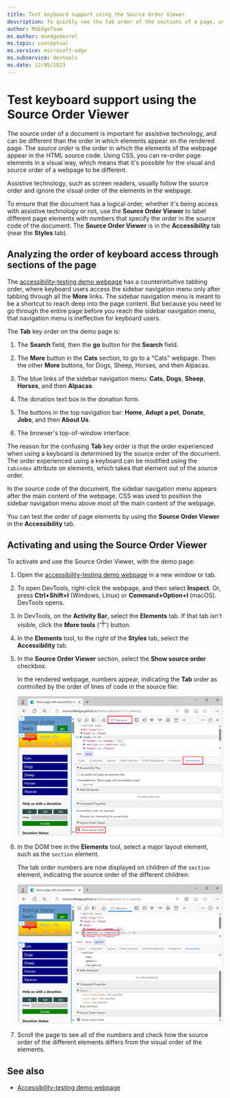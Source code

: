 ```yaml
---
title: Test keyboard support using the Source Order Viewer
description: To quickly see the tab order of the sections of a page, use the Source Order Viewer in the Accessibility tool, to the right of the Styles tab.
author: MSEdgeTeam
ms.author: msedgedevrel
ms.topic: conceptual
ms.service: microsoft-edge
ms.subservice: devtools
ms.date: 12/05/2023
---
```

# Test keyboard support using the Source Order Viewer

The source order of a document is important for assistive technology, and can be different than the order in which elements appear on the rendered page.  The _source order_ is the order in which the elements of the webpage appear in the HTML source code.  Using CSS, you can re-order page elements in a visual way, which means that it's possible for the visual and source order of a webpage to be different.

Assistive technology, such as screen readers, usually follow the source order and ignore the visual order of the elements in the webpage.

To ensure that the document has a logical order, whether it's being access with assistive technology or not, use the **Source Order Viewer** to label different page elements with numbers that specify the order in the source code of the document.  The **Source Order Viewer** is in the **Accessibility** tab (near the **Styles** tab).


<!-- ====================================================================== -->
## Analyzing the order of keyboard access through sections of the page

The [accessibility-testing demo webpage](https://microsoftedge.github.io/Demos/devtools-a11y-testing/) has a counterintuitive tabbing order, where keyboard users access the sidebar navigation menu only after tabbing through all the **More** links.  The sidebar navigation menu is meant to be a shortcut to reach deep into the page content.  But because you need to go through the entire page before you reach the sidebar navigation menu, that navigation menu is ineffective for keyboard users.

The **Tab** key order on the demo page is:

1. The **Search** field, then the **go** button for the **Search** field.

1. The **More** button in the **Cats** section, to go to a "Cats" webpage.  Then the other **More** buttons, for Dogs, Sheep, Horses, and then Alpacas.

1. The blue links of the sidebar navigation menu: **Cats**, **Dogs**, **Sheep**, **Horses**, and then **Alpacas**.

1. The donation text box in the donation form.

1. The buttons in the top navigation bar: **Home**, **Adopt a pet**, **Donate**, **Jobs**, and then **About Us**.

1. The browser's top-of-window interface.

The reason for the confusing **Tab** key order is that the order experienced when using a keyboard is determined by the source order of the document.  The order experienced using a keyboard can be modified using the `tabindex` attribute on elements, which takes that element out of the source order.

In the source code of the document, the sidebar navigation menu appears after the main content of the webpage.  CSS was used to position the sidebar navigation menu above most of the main content of the webpage.

You can test the order of page elements by using the **Source Order Viewer** in the **Accessibility** tab.


<!-- ====================================================================== -->
## Activating and using the Source Order Viewer

To activate and use the Source Order Viewer, with the demo page:

1. Open the [accessibility-testing demo webpage](https://microsoftedge.github.io/Demos/devtools-a11y-testing/) in a new window or tab.

1. To open DevTools, right-click the webpage, and then select **Inspect**.  Or, press **Ctrl+Shift+I** (Windows, Linux) or **Command+Option+I** (macOS).  DevTools opens.

1. In DevTools, on the **Activity Bar**, select the **Elements** tab.  If that tab isn't visible, click the **More tools** (![More tools icon](./test-tab-key-source-order-viewer-images/more-tools-icon.png)) button.

1. In the **Elements** tool, to the right of the **Styles** tab, select the **Accessibility** tab.

1. In the **Source Order Viewer** section, select the **Show source order** checkbox.

   In the rendered webpage, numbers appear, indicating the **Tab** order as controlled by the order of lines of code in the source file:

   ![The Accessibility tab in the Elements tool, with the Source Order Viewer enabled](./test-tab-key-source-order-viewer-images/enable-source-order-viewer.png)

1. In the DOM tree in the **Elements** tool, select a major layout element, such as the `section` element.

   The tab order numbers are now displayed on children of the `section` element, indicating the source order of the different children:

   ![The Source Order Viewer overlay on the section element](./test-tab-key-source-order-viewer-images/section-source-order.png)

1. Scroll the page to see all of the numbers and check how the source order of the different elements differs from the visual order of the elements.


<!-- ====================================================================== -->
## See also

* [Accessibility-testing demo webpage](https://microsoftedge.github.io/Demos/devtools-a11y-testing/)
